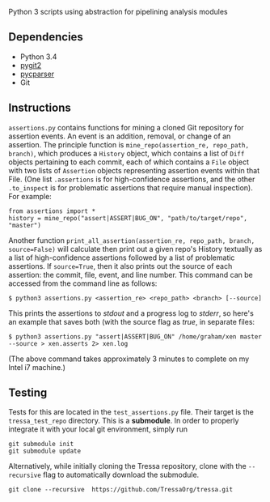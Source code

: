 Python 3 scripts using abstraction for pipelining analysis modules 

## Dependencies
- Python 3.4
- [pygit2](http://www.pygit2.org/)
- [pycparser](https://github.com/eliben/pycparser)
- Git

## Instructions
`assertions.py` contains functions for mining a cloned Git repository for assertion events. An event is an addition, removal, or change of an assertion. The principle function is `mine_repo(assertion_re, repo_path, branch)`, which produces a `History` object, which contains a list of `Diff` objects pertaining to each commit, each of which contains a `File` object with two lists of `Assertion` objects representing assertion events within that File. (One list `.assertions` is for high-confidence assertions, and the other `.to_inspect` is for problematic assertions that require manual inspection). For example:

```
from assertions import *
history = mine_repo("assert|ASSERT|BUG_ON", "path/to/target/repo", "master")
```

Another function `print_all_assertion(assertion_re, repo_path, branch, source=False)` will calculate then print out a given repo's History textually as a list of high-confidence assertions followed by a list of problematic assertions. If `source=True`, then it also prints out the source of each assertion: the commit, file, event, and line number. This command can be accessed from the command line as follows:
```
$ python3 assertions.py <assertion_re> <repo_path> <branch> [--source]
```
This prints the assertions to *stdout* and a progress log to *stderr*, so here's an example that saves both (with the source flag as *true*, in separate files:
```
$ python3 assertions.py "assert|ASSERT|BUG_ON" /home/graham/xen master --source > xen.asserts 2> xen.log
```
(The above command takes approximately 3 minutes to complete on my Intel i7 machine.)


## Testing
Tests for this are located in the `test_assertions.py` file. Their target is
the `tressa_test_repo` directory. This is a **submodule**. In order to
properly integrate it with your local git environment, simply run
```
git submodule init
git submodule update
```
Alternatively, while initially cloning the Tressa repository, clone with
the `--recursive` flag to automatically download the submodule.
```
git clone --recursive  https://github.com/TressaOrg/tressa.git 
```
